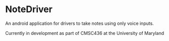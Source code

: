 # NoteDriver
An android application for drivers to take notes using only voice inputs.

Currently in development as part of CMSC436 at the University of Maryland
